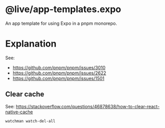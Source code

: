 # @live/app-templates.expo

An app template for using Expo in a pnpm monorepo.

# Explanation

See:

- https://github.com/pnpm/pnpm/issues/3010
- https://github.com/pnpm/pnpm/issues/2622
- https://github.com/pnpm/pnpm/issues/1501

## Clear cache

See: https://stackoverflow.com/questions/46878638/how-to-clear-react-native-cache

`watchman watch-del-all`

